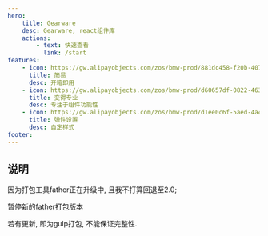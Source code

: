 ```yaml
---
hero:
    title: Gearware
    desc: Gearware, react组件库
    actions:
        - text: 快速查看
          link: /start
features:
    - icon: https://gw.alipayobjects.com/zos/bmw-prod/881dc458-f20b-407b-947a-95104b5ec82b/k79dm8ih_w144_h144.png
      title: 简易
      desc: 开箱即用
    - icon: https://gw.alipayobjects.com/zos/bmw-prod/d60657df-0822-4631-9d7c-e7a869c2f21c/k79dmz3q_w126_h126.png
      title: 变得专业
      desc: 专注于组件功能性
    - icon: https://gw.alipayobjects.com/zos/bmw-prod/d1ee0c6f-5aed-4a45-a507-339a4bfe076c/k7bjsocq_w144_h144.png
      title: 弹性设置
      desc: 自定样式
footer:
---
```


## 说明

因为打包工具father正在升级中, 且我不打算回退至2.0;

暂停新的father打包版本

若有更新, 即为gulp打包, 不能保证完整性.

